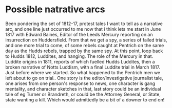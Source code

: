 # Possible natrative arcs

Been pondering  the set of 1812-17, protest tales I want to tell as a narrative arc, and one line just occurred to me now that i think lets me start in June 1817 with Edward Baines, Editor of the Leeds Mercury reporting on an insurrection on Huddersfield. From that we get a spy, a series of failed trials, and one more trial to come, of some rebels caught at Pentrich on the same day as the Hudds rebels, trapped by the same spy. At this point, loop back to Hudds 1812, Luddites, and hanging. The role of the Mercury in that. Luddite origins in 1811, reports of which fuelled Hudds Luddites, then a broken narrative of Notts Luddism, with a final Luddite trial in March 1817. Just before where we started. So what happened to the Pentrich men we left about to go on trial.. One story is the editor/investigative journalist tale, one arises from one person's response to news, one character is gang mentality, and character sketches in that, last story could be an individual tale of eg Turner or Brandreth, or could be the Attorney General, or State, state wanting a kill. Which would admittedly be a bit of a downer to end on!
